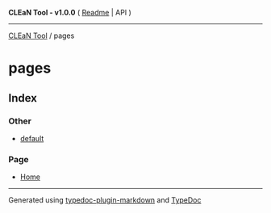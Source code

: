 **CLEaN Tool - v1.0.0** ( [Readme](../README.md) \| API )

***

[CLEaN Tool](../modules.md) / pages

# pages

## Index

### Other

- [default](namespaces/default/README.md)

### Page

- [Home](functions/Home.md)

***

Generated using [typedoc-plugin-markdown](https://www.npmjs.com/package/typedoc-plugin-markdown) and [TypeDoc](https://typedoc.org/)
